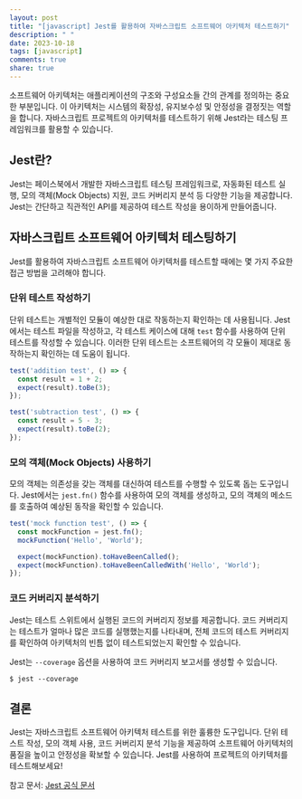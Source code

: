 ```yaml
---
layout: post
title: "[javascript] Jest를 활용하여 자바스크립트 소프트웨어 아키텍처 테스트하기"
description: " "
date: 2023-10-18
tags: [javascript]
comments: true
share: true
---
```


소프트웨어 아키텍처는 애플리케이션의 구조와 구성요소들 간의 관계를 정의하는 중요한 부분입니다. 이 아키텍처는 시스템의 확장성, 유지보수성 및 안정성을 결정짓는 역할을 합니다. 자바스크립트 프로젝트의 아키텍처를 테스트하기 위해 Jest라는 테스팅 프레임워크를 활용할 수 있습니다.

## Jest란?

Jest는 페이스북에서 개발한 자바스크립트 테스팅 프레임워크로, 자동화된 테스트 실행, 모의 객체(Mock Objects) 지원, 코드 커버리지 분석 등 다양한 기능을 제공합니다. Jest는 간단하고 직관적인 API를 제공하여 테스트 작성을 용이하게 만들어줍니다.

## 자바스크립트 소프트웨어 아키텍처 테스팅하기

Jest를 활용하여 자바스크립트 소프트웨어 아키텍처를 테스트할 때에는 몇 가지 주요한 접근 방법을 고려해야 합니다.

### 단위 테스트 작성하기

단위 테스트는 개별적인 모듈이 예상한 대로 작동하는지 확인하는 데 사용됩니다. Jest에서는 테스트 파일을 작성하고, 각 테스트 케이스에 대해 `test` 함수를 사용하여 단위 테스트를 작성할 수 있습니다. 이러한 단위 테스트는 소프트웨어의 각 모듈이 제대로 동작하는지 확인하는 데 도움이 됩니다.

```javascript
test('addition test', () => {
  const result = 1 + 2;
  expect(result).toBe(3);
});

test('subtraction test', () => {
  const result = 5 - 3;
  expect(result).toBe(2);
});
```

### 모의 객체(Mock Objects) 사용하기

모의 객체는 의존성을 갖는 객체를 대신하여 테스트를 수행할 수 있도록 돕는 도구입니다. Jest에서는 `jest.fn()` 함수를 사용하여 모의 객체를 생성하고, 모의 객체의 메소드를 호출하여 예상된 동작을 확인할 수 있습니다.

```javascript
test('mock function test', () => {
  const mockFunction = jest.fn();
  mockFunction('Hello', 'World');

  expect(mockFunction).toHaveBeenCalled();
  expect(mockFunction).toHaveBeenCalledWith('Hello', 'World');
});
```

### 코드 커버리지 분석하기

Jest는 테스트 스위트에서 실행된 코드의 커버리지 정보를 제공합니다. 코드 커버리지는 테스트가 얼마나 많은 코드를 실행했는지를 나타내며, 전체 코드의 테스트 커버리지를 확인하여 아키텍처의 빈틈 없이 테스트되었는지 확인할 수 있습니다.

Jest는 `--coverage` 옵션을 사용하여 코드 커버리지 보고서를 생성할 수 있습니다.

```
$ jest --coverage
```

## 결론

Jest는 자바스크립트 소프트웨어 아키텍처 테스트를 위한 훌륭한 도구입니다. 단위 테스트 작성, 모의 객체 사용, 코드 커버리지 분석 기능을 제공하여 소프트웨어 아키텍처의 품질을 높이고 안정성을 확보할 수 있습니다. Jest를 사용하여 프로젝트의 아키텍처를 테스트해보세요!

참고 문서: [Jest 공식 문서](https://jestjs.io/)